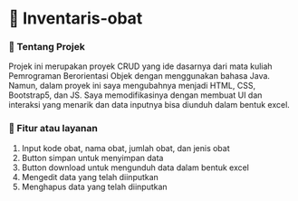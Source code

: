 # 💊 Inventaris-obat

### 📌 Tentang Projek
Projek ini merupakan proyek CRUD yang ide dasarnya dari mata kuliah Pemrograman Berorientasi Objek dengan menggunakan bahasa Java. Namun, dalam proyek ini saya mengubahnya menjadi HTML, CSS, Bootstrap5, dan JS. Saya memodifikasinya dengan membuat UI dan interaksi yang menarik dan data inputnya bisa diunduh dalam bentuk excel.

### 📲 Fitur atau layanan
1. Input kode obat, nama obat, jumlah obat, dan jenis obat
2. Button simpan untuk menyimpan data
3. Button download untuk mengunduh data dalam bentuk excel
4. Mengedit data yang telah diinputkan
5. Menghapus data yang telah diinputkan
